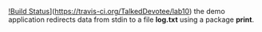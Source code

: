 [!Build Status](https://travis-ci.org/TalkedDevotee/lab10.svg?branch=master)](https://travis-ci.org/TalkedDevotee/lab10)
the demo application redirects data from stdin to a file **log.txt** using a package **print**.
